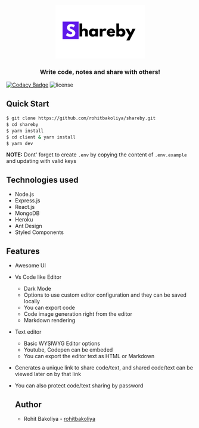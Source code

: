 <p align="center">
  <a href="https://shareby.herokuapp.com">
    <img alt="Shareby" src="./client/src/assets/main_banner.png" width="240"/>
  </a>
  <h3 align="center">
  Write code, notes and share with others!
  </h3>
</p>

[![Codacy Badge](https://app.codacy.com/project/badge/Grade/05c5dd3a23eb42dc9906ab7a8fc22f77)](https://www.codacy.com/gh/rohitbakoliya/shareby/dashboard?utm_source=github.com&utm_medium=referral&utm_content=rohitbakoliya/shareby&utm_campaign=Badge_Grade)
![license](https://img.shields.io/github/license/rohitbakoliya/shareby)

## Quick Start

```sh
$ git clone https://github.com/rohitbakoliya/shareby.git
$ cd shareby
$ yarn install
$ cd client & yarn install
$ yarn dev
```

**NOTE:** Dont' forget to create `.env` by copying the content of `.env.example` and updating with
valid keys

## Technologies used

- Node.js
- Express.js
- React.js
- MongoDB
- Heroku
- Ant Design
- Styled Components

## Features

- Awesome UI
- Vs Code like Editor
  - Dark Mode
  - Options to use custom editor configuration and they can be saved locally
  - You can export code
  - Code image generation right from the editor
  - Markdown rendering
- Text editor
  - Basic WYSIWYG Editor options
  - Youtube, Codepen can be embeded
  - You can export the editor text as HTML or Markdown
- Generates a unique link to share code/text, and shared code/text can be viewed later on by that
  link
- You can also protect code/text sharing by password

  ## Author

  - Rohit Bakoliya - [rohitbakoliya](https://github.com/rohitbakoliya)
